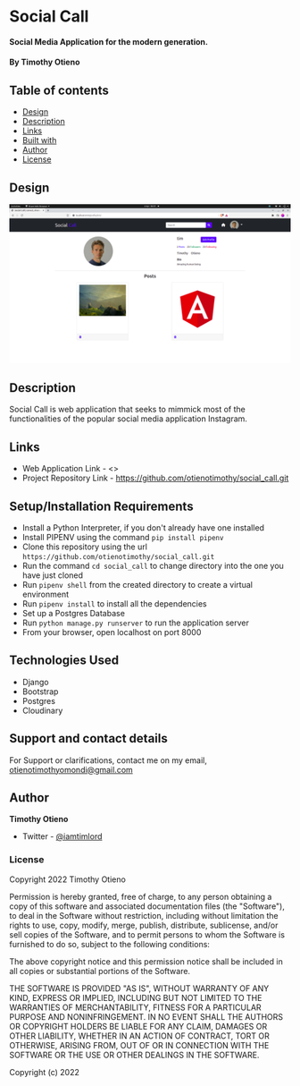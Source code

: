 # Social Call

#### Social Media Application for the modern generation.

#### By **Timothy Otieno**

## Table of contents
- [Design](#design)
- [Description](#description)
- [Links](#links)
- [Built with](#technologies-used)
- [Author](#author)
- [License](#license)

## Design
![Profile-Section](/profile-design.png)

## Description

Social Call is web application that seeks to mimmick most of the functionalities of the popular social media application Instagram.

## Links

- Web Application Link - <>
- Project Repository Link - <https://github.com/otienotimothy/social_call.git>

## Setup/Installation Requirements

- Install a Python Interpreter, if you don't already have one installed
- Install PIPENV using the command `pip install pipenv`
- Clone this repository using the url `https://github.com/otienotimothy/social_call.git`
- Run the command `cd social_call` to change directory into the one you have just cloned
- Run `pipenv shell` from the created directory to create a virtual environment
- Run `pipenv install` to install all the dependencies
- Set up a Postgres Database
- Run `python manage.py runserver` to run the application server
- From your browser, open localhost on port 8000

## Technologies Used

- Django
- Bootstrap
- Postgres
- Cloudinary


## Support and contact details

For Support or clarifications, contact me on my email, <otienotimothyomondi@gmail.com>

## Author

**Timothy Otieno**

- Twitter - [@iamtimlord](https://twitter.com/iamtimlord)

### License

Copyright 2022 Timothy Otieno

Permission is hereby granted, free of charge, to any person obtaining a copy of this software and associated documentation files (the "Software"), to deal in the Software without restriction, including without limitation the rights to use, copy, modify, merge, publish, distribute, sublicense, and/or sell copies of the Software, and to permit persons to whom the Software is furnished to do so, subject to the following conditions:

The above copyright notice and this permission notice shall be included in all copies or substantial portions of the Software.

THE SOFTWARE IS PROVIDED "AS IS", WITHOUT WARRANTY OF ANY KIND, EXPRESS OR IMPLIED, INCLUDING BUT NOT LIMITED TO THE WARRANTIES OF MERCHANTABILITY, FITNESS FOR A PARTICULAR PURPOSE AND NONINFRINGEMENT. IN NO EVENT SHALL THE AUTHORS OR COPYRIGHT HOLDERS BE LIABLE FOR ANY CLAIM, DAMAGES OR OTHER LIABILITY, WHETHER IN AN ACTION OF CONTRACT, TORT OR OTHERWISE, ARISING FROM, OUT OF OR IN CONNECTION WITH THE SOFTWARE OR THE USE OR OTHER DEALINGS IN THE SOFTWARE.

Copyright (c) 2022
